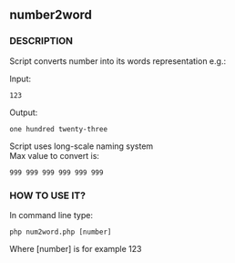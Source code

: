 ## number2word

### DESCRIPTION
Script converts number into its words representation e.g.:

Input: 
```
123
```
Output: 
```
one hundred twenty-three
```			 	
Script uses long-scale naming system		
Max value to convert is: 
```
999 999 999 999 999 999
```

### HOW TO USE IT?

In command line type:
```
php num2word.php [number]
```
Where [number] is for example 123


